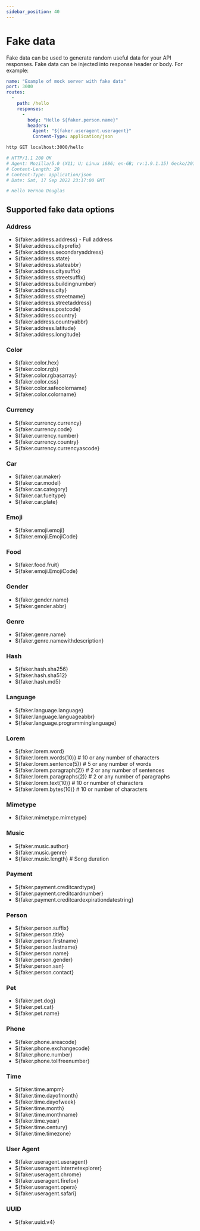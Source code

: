 ```yaml
---
sidebar_position: 40
---
```


# Fake data

Fake data can be used to generate random useful data for your API responses. Fake data can be injected into response header or body. For example:

```yaml title="fakedata.yaml"
name: "Example of mock server with fake data"
port: 3000
routes:
  -
    path: /hello
    responses:
      -
        body: "Hello ${faker.person.name}"
        headers:
          Agent: "${faker.useragent.useragent}"
          Content-Type: application/json
```

```bash
http GET localhost:3000/hello

# HTTP/1.1 200 OK
# Agent: Mozilla/5.0 (X11; U; Linux i686; en-GB; rv:1.9.1.15) Gecko/20101027 Fedora/3.5.15-1.# # fc12 Firefox/3.5.15
# Content-Length: 20
# Content-Type: application/json
# Date: Sat, 17 Sep 2022 23:17:00 GMT

# Hello Vernon Douglas
```

## Supported fake data options

### Address

- ${faker.address.address} - Full address
- ${faker.address.cityprefix}
- ${faker.address.secondaryaddress}
- ${faker.address.state}
- ${faker.address.stateabbr}
- ${faker.address.citysuffix}
- ${faker.address.streetsuffix}
- ${faker.address.buildingnumber}
- ${faker.address.city}
- ${faker.address.streetname}
- ${faker.address.streetaddress}
- ${faker.address.postcode}
- ${faker.address.country}
- ${faker.address.countryabbr}
- ${faker.address.latitude}
- ${faker.address.longitude}

### Color

- ${faker.color.hex}
- ${faker.color.rgb}
- ${faker.color.rgbasarray}
- ${faker.color.css}
- ${faker.color.safecolorname}
- ${faker.color.colorname}

### Currency

- ${faker.currency.currency}
- ${faker.currency.code}
- ${faker.currency.number}
- ${faker.currency.country}
- ${faker.currency.currencyascode}

### Car

- ${faker.car.maker}
- ${faker.car.model}
- ${faker.car.category}
- ${faker.car.fueltype}
- ${faker.car.plate}

### Emoji

- ${faker.emoji.emoji}
- ${faker.emoji.EmojiCode}

### Food

- ${faker.food.fruit}
- ${faker.emoji.EmojiCode}

### Gender

- ${faker.gender.name}
- ${faker.gender.abbr}


### Genre

- ${faker.genre.name}
- ${faker.genre.namewithdescription}

### Hash

- ${faker.hash.sha256}
- ${faker.hash.sha512}
- ${faker.hash.md5}

### Language

- ${faker.language.language}
- ${faker.language.languageabbr}
- ${faker.language.programminglanguage}

### Lorem

- ${faker.lorem.word}
- ${faker.lorem.words(10)} # 10 or any number of characters
- ${faker.lorem.sentence(5)} # 5 or any number of words
- ${faker.lorem.paragraph(2)} # 2 or any number of sentences
- ${faker.lorem.paragraphs(2)} # 2 or any number of paragraphs
- ${faker.lorem.text(10)} # 10 or number of characters
- ${faker.lorem.bytes(10)} # 10 or number of characters

### Mimetype

- ${faker.mimetype.mimetype}


### Music

- ${faker.music.author}
- ${faker.music.genre}
- ${faker.music.length} # Song duration

### Payment

- ${faker.payment.creditcardtype}
- ${faker.payment.creditcardnumber}
- ${faker.payment.creditcardexpirationdatestring}

### Person

- ${faker.person.suffix}
- ${faker.person.title}
- ${faker.person.firstname}
- ${faker.person.lastname}
- ${faker.person.name}
- ${faker.person.gender}
- ${faker.person.ssn}
- ${faker.person.contact}

### Pet

- ${faker.pet.dog}
- ${faker.pet.cat}
- ${faker.pet.name}

### Phone

- ${faker.phone.areacode}
- ${faker.phone.exchangecode}
- ${faker.phone.number}
- ${faker.phone.tollfreenumber}

### Time

- ${faker.time.ampm}
- ${faker.time.dayofmonth}
- ${faker.time.dayofweek}
- ${faker.time.month}
- ${faker.time.monthname}
- ${faker.time.year}
- ${faker.time.century}
- ${faker.time.timezone}

### User Agent

- ${faker.useragent.useragent}
- ${faker.useragent.internetexplorer}
- ${faker.useragent.chrome}
- ${faker.useragent.firefox}
- ${faker.useragent.opera}
- ${faker.useragent.safari}


### UUID

- ${faker.uuid.v4}
